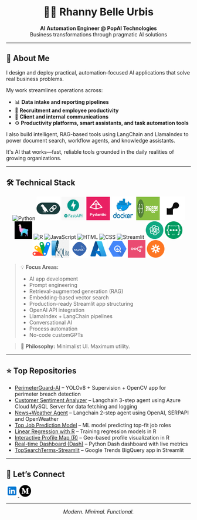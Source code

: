 <h1 align="center">👩‍💻 Rhanny Belle Urbis</h1>
<p align="center"><strong>AI Automation Engineer @ PopAI Technologies</strong><br>
Business transformations through pragmatic AI solutions</p>

---

## 🧠 About Me

<p>I design and deploy practical, automation-focused AI applications that solve real business problems.</p>
<p> My work streamlines operations across:</p>

- 📊 <strong>Data intake and reporting pipelines</strong>  
- 👥 <strong>Recruitment and employee productivity</strong>  
- 💬 <strong>Client and internal communications</strong>  
- ⚙️ <strong>Productivity platforms, smart assistants, and task automation tools</strong>
<p>I also build intelligent, RAG-based tools using LangChain and LlamaIndex to power document search, workflow agents, and knowledge assistants.</p> It's AI that works—fast, reliable tools grounded in the daily realities of growing organizations.</p>

---

## 🛠️ Technical Stack

<div align="center">
  <img src="https://cdn.jsdelivr.net/gh/devicons/devicon/icons/python/python-original.svg" alt="Python" width="48" height="48">
  <img src="https://github.com/rnx2024/rnx2024/blob/main/langchain-color.png" alt="LangChain" width="64" height="64">
  <img src="https://github.com/rnx2024/rnx2024/blob/main/fastapi.jpg" alt="FastAPI" width="64" height="64">
  <img src="https://github.com/rnx2024/rnx2024/blob/main/pydantic.png" alt="Pydantic" width="64" height="64"">
  <img src="https://github.com/rnx2024/rnx2024/blob/main/docker.png" alt="Docker" width="64" height="64">
  <img src="https://github.com/rnx2024/rnx2024/blob/main/swagger-logo-horizontal.png" alt="Swagger" width="64" height="64">
  <img src="https://github.com/rnx2024/rnx2024/blob/main/render-icon.jpg" alt="Render" width="64" height="64">
  <img src="https://github.com/rnx2024/rnx2024/blob/main/llama-index.jpg" alt="LlamaIndex" width="48" height="48">
  <img src="https://cdn.jsdelivr.net/gh/devicons/devicon/icons/r/r-original.svg" alt="R" width="48" height="48">
  <img src="https://cdn.jsdelivr.net/gh/devicons/devicon/icons/javascript/javascript-original.svg" alt="JavaScript" width="48" height="48">
  <img src="https://cdn.jsdelivr.net/gh/devicons/devicon/icons/html5/html5-original.svg" alt="HTML" width="48" height="48">
  <img src="https://cdn.jsdelivr.net/gh/devicons/devicon/icons/css3/css3-original.svg" alt="CSS" width="48" height="48">
  <img src="https://streamlit.io/images/brand/streamlit-logo-secondary-colormark-darktext.png" alt="Streamlit" width="96" height="96">
  <img src="https://github.com/rnx2024/rnx2024/raw/main/vecteezy_openai-chatgpt-logo-icon_22227364.png" alt="OpenAI" width="48" height="48">
  <img src="https://github.com/rnx2024/rnx2024/blob/main/rest-api-icon-8.jpg" alt="REST API" width="48" height="48">
  <img src="https://github.com/rnx2024/rnx2024/blob/main/google-apps-script_5968494.png" alt="Apps Script" width="48" height="48">
  <img src="https://github.com/rnx2024/rnx2024/blob/main/sqlite.png" alt="SQLite" width="48" height="48">
  <img src="https://github.com/rnx2024/rnx2024/blob/main/mysql.png" alt="MySQL Server" width="48" height="48">
  <img src="https://github.com/rnx2024/rnx2024/blob/main/azure%20cloud.jpg" alt="Azure Cloud" width="48" height="48">
  <img src="https://github.com/rnx2024/rnx2024/blob/main/bigquery.png" alt="BigQuery" width="48" height="48">
  <img src="https://github.com/rnx2024/rnx2024/blob/main/n8n.png" alt="n8n" width="48" height="48">
  <img src="https://github.com/rnx2024/rnx2024/blob/main/zapier.png" alt="Zapier" width="48" height="48">
  
</div>

> 💡 <strong>Focus Areas:</strong>  
> - AI app development  
> - Prompt engineering  
> - Retrieval-augmented generation (RAG)  
> - Embedding-based vector search  
> - Production-ready Streamlit app structuring  
> - OpenAI API integration  
> - LlamaIndex + LangChain pipelines  
> - Conversational AI  
> - Process automation  
> - No-code customGPTs  

> 🧩 <strong>Philosophy:</strong> Minimalist UI. Maximum utility.

---

## ⭐ Top Repositories

<ul>
  <li><a href="https://github.com/rnx2024/PerimeterGuard-AI" target="_blank">PerimeterGuard-AI</a> – YOLOv8 + Supervision + OpenCV app for perimeter breach detection</li>
  <li><a href="https://github.com/rnx2024/mysql-langchain" target="_blank"> Customer Sentiment Analyzer</a> – Langchain 3-step agent using Azure Cloud MySQL Server for data fetching and logging </li>
  <li><a href="https://github.com/rnx2024/news-weather_agent-langchain" target="_blank">News+Weather Agent</a> – Langchain 2-step agent using OpenAI, SERPAPI and OpenWeather</li>
  <li><a href="https://github.com/rnx2024/top-job-prediction_model" target="_blank">Top Job Prediction Model</a> – ML model predicting top-fit job roles</li>
  <li><a href="https://github.com/rnx2024/Linear-Regression-Model-Training-with-R" target="_blank">Linear Regression with R</a> – Training regression models in R</li>
  <li><a href="https://github.com/rnx2024/Interactive-Profile-Map-using-R-Programming" target="_blank">Interactive Profile Map (R)</a> – Geo-based profile visualization in R</li>
  <li><a href="https://github.com/rnx2024/Real-time-Dashboard-Python-Dash-" target="_blank">Real-time Dashboard (Dash)</a> – Python Dash dashboard with live metrics</li>
  <li><a href="https://github.com/rnx2024/TopSearchTerms-Streamlit" target="_blank">TopSearchTerms-Streamlit</a> – Google Trends BigQuery app in Streamlit</li>
</ul>

---

## 📡 Let’s Connect

<p align="left">
  <a href="https://www.linkedin.com/in/rhanny-belle-urbis" target="_blank">
    <img src="https://github.com/rnx2024/rnx2024/blob/main/icons8-linkedin-48.png" alt="LinkedIn" width="32" height="32">
  </a>
  <a href="https://medium.com/@rnx2024" target="_blank">
    <img src="https://github.com/rnx2024/rnx2024/blob/main/medium.png" alt="Medium" width="32" height="32">
  </a>
</p>

---

<p align="center"><i>Modern. Minimal. Functional.</i></p>
